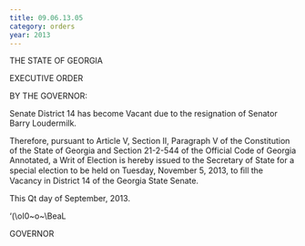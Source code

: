```yaml
---
title: 09.06.13.05
category: orders
year: 2013
---
```

 

THE STATE OF GEORGIA

EXECUTIVE ORDER

BY THE GOVERNOR:

Senate District 14 has become Vacant due to the resignation
of Senator Barry Loudermilk.

Therefore, pursuant to Article V, Section II, Paragraph V of
the Constitution of the State of Georgia and Section 21-2-544
of the Official Code of Georgia Annotated, a Writ of Election
is hereby issued to the Secretary of State for a special election
to be held on Tuesday, November 5, 2013, to ﬁll the Vacancy
in District 14 of the Georgia State Senate.

This Qt day of September, 2013.

‘(\oI0~o~\BeaL

GOVERNOR

